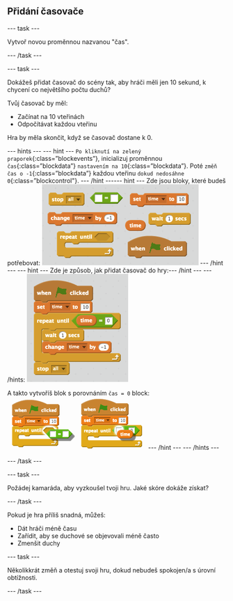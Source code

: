 ## Přidání časovače

\--- task \---

Vytvoř novou proměnnou nazvanou "čas".

\--- /task \---

\--- task \---

Dokážeš přidat časovač do scény tak, aby hráči měli jen 10 sekund, k chycení co největšího počtu duchů?

Tvůj časovač by měl:

+ Začínat na 10 vteřinách
+ Odpočítávat každou vteřinu

Hra by měla skončit, když se časovač dostane k 0.

\--- hints \--- \--- hint \--- `Po kliknutí na zelený praporek`{:class=”blockevents”}, inicializuj proměnnou `čas`{:class=”blockdata”} `nastavením na 10`{:class=”blockdata”}. Poté `změň čas o -1`{:class=”blockdata”} každou vteřinu `dokud nedosáhne 0`{:class=”blockcontrol"}. \--- /hint \---\--- hint \--- Zde jsou bloky, které budeš potřebovat: ![screenshot](images/ghost-timer-blocks.png) \--- /hint \--- \--- hint \--- Zde je způsob, jak přidat časovač do hry:\--- /hint \--- \--- /hints: ![screenshot](images/ghost-timer-code.png)

A takto vytvoříš blok s porovnáním `čas = 0` block: ![screenshot](images/ghost-timer-help.png) \--- /hint \--- \--- /hints \---

\--- /task \---

\--- task \---

Požádej kamaráda, aby vyzkoušel tvoji hru. Jaké skóre dokáže získat?

\--- /task \---

Pokud je hra příliš snadná, můžeš:

+ Dát hráči méně času
+ Zařídit, aby se duchové se objevovali méně často
+ Zmenšit duchy

\--- task \---

Několikkrát změň a otestuj svoji hru, dokud nebudeš spokojen/a s úrovní obtížnosti.

\--- /task \---